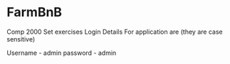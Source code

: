# FarmBnB
Comp 2000 Set exercises
Login Details For application are (they are case sensitive)

Username - admin
password - admin
